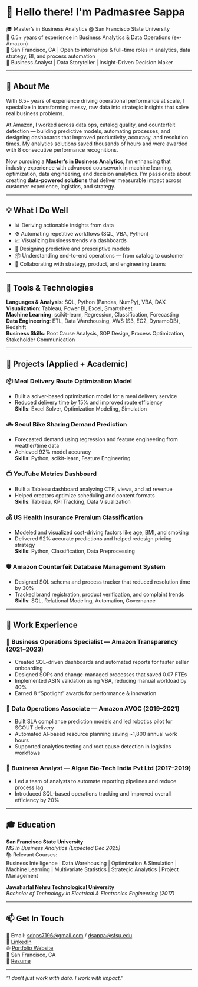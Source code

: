 # 👋 Hello there! I'm Padmasree Sappa

🎓 Master’s in Business Analytics @ San Francisco State University  
💼 6.5+ years of experience in Business Analytics & Data Operations (ex-Amazon)  
📍 San Francisco, CA | Open to internships & full-time roles in analytics, data strategy, BI, and process automation  
🧠 Business Analyst | Data Storyteller | Insight-Driven Decision Maker

---

## 🧾 About Me

With 6.5+ years of experience driving operational performance at scale, I specialize in transforming messy, raw data into strategic insights that solve real business problems.

At Amazon, I worked across data ops, catalog quality, and counterfeit detection — building predictive models, automating processes, and designing dashboards that improved productivity, accuracy, and resolution times. My analytics solutions saved thousands of hours and were awarded with 8 consecutive performance recognitions.

Now pursuing a **Master’s in Business Analytics**, I’m enhancing that industry experience with advanced coursework in machine learning, optimization, data engineering, and decision analytics. I'm passionate about creating **data-powered solutions** that deliver measurable impact across customer experience, logistics, and strategy.

---

## 💡 What I Do Well

- 📊 Deriving actionable insights from data
- ⚙️ Automating repetitive workflows (SQL, VBA, Python)
- 📈 Visualizing business trends via dashboards
- 🧠 Designing predictive and prescriptive models
- 📦 Understanding end-to-end operations — from catalog to customer
- 🤝 Collaborating with strategy, product, and engineering teams

---

## 🔨 Tools & Technologies

**Languages & Analysis**: SQL, Python (Pandas, NumPy), VBA, DAX  
**Visualization**: Tableau, Power BI, Excel, Smartsheet  
**Machine Learning**: scikit-learn, Regression, Classification, Forecasting  
**Data Engineering**: ETL, Data Warehousing, AWS (S3, EC2, DynamoDB), Redshift  
**Business Skills**: Root Cause Analysis, SOP Design, Process Optimization, Stakeholder Communication

---

## 🚀 Projects (Applied + Academic)

### 📦 Meal Delivery Route Optimization Model
- Built a solver-based optimization model for a meal delivery service  
- Reduced delivery time by 15% and improved route efficiency  
**Skills**: Excel Solver, Optimization Modeling, Simulation

### 🚲 Seoul Bike Sharing Demand Prediction
- Forecasted demand using regression and feature engineering from weather/time data  
- Achieved 92% model accuracy  
**Skills**: Python, scikit-learn, Feature Engineering

### 📺 YouTube Metrics Dashboard
- Built a Tableau dashboard analyzing CTR, views, and ad revenue  
- Helped creators optimize scheduling and content formats  
**Skills**: Tableau, KPI Tracking, Data Visualization

### 💰 US Health Insurance Premium Classification
- Modeled and visualized cost-driving factors like age, BMI, and smoking  
- Delivered 92% accurate predictions and helped redesign pricing strategy  
**Skills**: Python, Classification, Data Preprocessing

### 🛡️ Amazon Counterfeit Database Management System
- Designed SQL schema and process tracker that reduced resolution time by 30%  
- Tracked brand registration, product verification, and complaint trends  
**Skills**: SQL, Relational Modeling, Automation, Governance

---

## 🏢 Work Experience

### 🔸 Business Operations Specialist — Amazon Transparency (2021–2023)
- Created SQL-driven dashboards and automated reports for faster seller onboarding  
- Designed SOPs and change-managed processes that saved 0.07 FTEs  
- Implemented ASIN validation using VBA, reducing manual workload by 40%  
- Earned 8 “Spotlight” awards for performance & innovation

### 🔸 Data Operations Associate — Amazon AVOC (2019–2021)
- Built SLA compliance prediction models and led robotics pilot for SCOUT delivery  
- Automated AI-based resource planning saving ~1,800 annual work hours  
- Supported analytics testing and root cause detection in logistics workflows

### 🔸 Business Analyst — Algae Bio-Tech India Pvt Ltd (2017–2019)
- Led a team of analysts to automate reporting pipelines and reduce process lag  
- Introduced SQL-based operations tracking and improved overall efficiency by 20%

---

## 🎓 Education

**San Francisco State University**  
*MS in Business Analytics (Expected Dec 2025)*  
📚 Relevant Courses:  
Business Intelligence | Data Warehousing | Optimization & Simulation | Machine Learning | Multivariate Statistics | Strategic Analytics | Project Management

**Jawaharlal Nehru Technological University**  
*Bachelor of Technology in Electrical & Electronics Engineering (2017)*

---

## 📫 Get In Touch

📧 Email: sdnps7196@gmail.com / dsappa@sfsu.edu  
🔗 [LinkedIn](https://www.linkedin.com/in/padmasree-sappa/)  
🌐 [Portfolio Website](https://dsappa7196-github-io-yjma.vercel.app/)  
📍 San Francisco, CA  
📂 [Resume](https://github.com/dsappa7196/Padmasree-Sappa/blob/main/Padmasree%20Sappa_Business%20Analyst.pdf)

---

_“I don’t just work with data. I work with impact.”_


<!--
**dsappa7196/dsappa7196** is a ✨ _special_ ✨ repository because its `README.md` (this file) appears on your GitHub profile.

Here are some ideas to get you started:

- 🔭 I’m currently working on ...
- 🌱 I’m currently learning ...
- 👯 I’m looking to collaborate on ...
- 🤔 I’m looking for help with ...
- 💬 Ask me about ...
- 📫 How to reach me: ...
- 😄 Pronouns: ...
- ⚡ Fun fact: ...
-->
